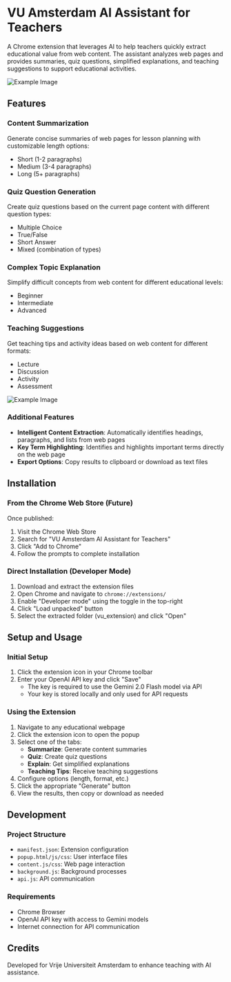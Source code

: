 # VU Amsterdam AI Assistant for Teachers

A Chrome extension that leverages AI to help teachers quickly extract educational value from web content. The assistant analyzes web pages and provides summaries, quiz questions, simplified explanations, and teaching suggestions to support educational activities.

![Example Image](https://imgur.com/a/RdfjHCt)

## Features

### Content Summarization
Generate concise summaries of web pages for lesson planning with customizable length options:
- Short (1-2 paragraphs)
- Medium (3-4 paragraphs)
- Long (5+ paragraphs)

### Quiz Question Generation
Create quiz questions based on the current page content with different question types:
- Multiple Choice
- True/False
- Short Answer
- Mixed (combination of types)

### Complex Topic Explanation
Simplify difficult concepts from web content for different educational levels:
- Beginner
- Intermediate
- Advanced

### Teaching Suggestions
Get teaching tips and activity ideas based on web content for different formats:
- Lecture
- Discussion
- Activity
- Assessment

![Example Image](https://imgur.com/a/Gsqt3wV)

### Additional Features
- **Intelligent Content Extraction**: Automatically identifies headings, paragraphs, and lists from web pages
- **Key Term Highlighting**: Identifies and highlights important terms directly on the web page
- **Export Options**: Copy results to clipboard or download as text files

## Installation

### From the Chrome Web Store (Future)
Once published:
1. Visit the Chrome Web Store
2. Search for "VU Amsterdam AI Assistant for Teachers"
3. Click "Add to Chrome"
4. Follow the prompts to complete installation

### Direct Installation (Developer Mode)
1. Download and extract the extension files
2. Open Chrome and navigate to `chrome://extensions/`
3. Enable "Developer mode" using the toggle in the top-right
4. Click "Load unpacked" button
5. Select the extracted folder (vu_extension) and click "Open"

## Setup and Usage

### Initial Setup
1. Click the extension icon in your Chrome toolbar
2. Enter your OpenAI API key and click "Save"
   - The key is required to use the Gemini 2.0 Flash model via API
   - Your key is stored locally and only used for API requests

### Using the Extension
1. Navigate to any educational webpage
2. Click the extension icon to open the popup
3. Select one of the tabs:
   - **Summarize**: Generate content summaries
   - **Quiz**: Create quiz questions
   - **Explain**: Get simplified explanations
   - **Teaching Tips**: Receive teaching suggestions
4. Configure options (length, format, etc.)
5. Click the appropriate "Generate" button
6. View the results, then copy or download as needed

## Development

### Project Structure
- `manifest.json`: Extension configuration
- `popup.html/js/css`: User interface files
- `content.js/css`: Web page interaction
- `background.js`: Background processes
- `api.js`: API communication

### Requirements
- Chrome Browser
- OpenAI API key with access to Gemini models
- Internet connection for API communication

## Credits

Developed for Vrije Universiteit Amsterdam to enhance teaching with AI assistance. 